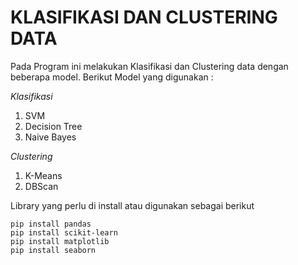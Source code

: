 # KLASIFIKASI DAN CLUSTERING DATA 
Pada Program ini melakukan Klasifikasi dan Clustering data dengan beberapa model. Berikut Model yang digunakan :

*Klasifikasi*

1. SVM
2. Decision Tree
3. Naive Bayes

*Clustering*

1. K-Means
2. DBScan 

Library yang perlu di install atau digunakan sebagai berikut 

```
pip install pandas
pip install scikit-learn
pip install matplotlib
pip install seaborn
```
